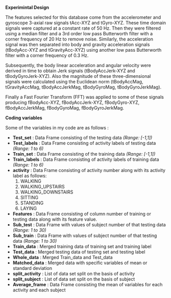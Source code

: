 **Experimintal Design** 

The features selected for this database come from the accelerometer and gyroscope 3-axial raw signals tAcc-XYZ and tGyro-XYZ. These time domain signals were captured at a constant rate of 50 Hz. Then they were filtered using a median filter and a 3rd order low pass Butterworth filter with a corner frequency of 20 Hz to remove noise. Similarly, the acceleration signal was then separated into body and gravity acceleration signals (tBodyAcc-XYZ and tGravityAcc-XYZ) using another low pass Butterworth filter with a corner frequency of 0.3 Hz. 

Subsequently, the body linear acceleration and angular velocity were derived in time to obtain Jerk signals (tBodyAccJerk-XYZ and tBodyGyroJerk-XYZ). Also the magnitude of these three-dimensional signals were calculated using the Euclidean norm (tBodyAccMag, tGravityAccMag, tBodyAccJerkMag, tBodyGyroMag, tBodyGyroJerkMag). 

Finally a Fast Fourier Transform (FFT) was applied to some of these signals producing fBodyAcc-XYZ, fBodyAccJerk-XYZ, fBodyGyro-XYZ, fBodyAccJerkMag, fBodyGyroMag, fBodyGyroJerkMag.

**Coding variables**

Some of the variables in my code are as follows :
* __Test_set__ : Data Frame consisting of the testing data _(Range: [-1,1])_
*  __Test_labels__ : Data Frame consisting of activity labels of testing data _(Range: 1 to 6)_
*  __Train_set__ : Data Frame consisting of the training data _(Range: [-1,1])_
*  __Train_labels__ : Data Frame consisting of activity labels of training data _(Range: 1 to 6)_
*  __activity__ : Data Frame consisting of activity number along with its activity label as follows:
    1. WALKING
    2. WALKING_UPSTAIRS
    3. WALKING_DOWNSTAIRS
    4. SITTING
    5. STANDING
    6. LAYING
* __Features__ : Data Frame consisting of column number of training or testing data along with its feature value.
*   __Sub_test__ : Data Frame with values of subject number of that testing data _(Range: 1 to 30)_
*  __Sub_train__ :  Data Frame with values of subject number of that testing data _(Range: 1 to 30)_
* __Train_data__ : Merged training data of training set and training label
* __Test_data__ : Merged testing data of testing set and testing label
* __Whole_data__ : Merged Train_data and Test_data
* __Matched_data__ : Merged data with specific variables of mean or standard deviation
* __split_activity__ : List of data set split on the basis of activity
* __split_subject__ : List of data set split on the basis of subject
* __Average_frame__ : Data Frame consisting the mean of variables for each activity and each subject

